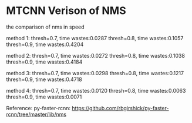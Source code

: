 # MTCNN Verison of NMS
the comparison of nms in speed

method 1:
thresh=0.7, time wastes:0.0287
thresh=0.8, time wastes:0.1057
thresh=0.9, time wastes:0.4204

method 2:
thresh=0.7, time wastes:0.0272
thresh=0.8, time wastes:0.1038
thresh=0.9, time wastes:0.4184

method 3:
thresh=0.7, time wastes:0.0298
thresh=0.8, time wastes:0.1217
thresh=0.9, time wastes:0.4718

method 4:
thresh=0.7, time wastes:0.0120
thresh=0.8, time wastes:0.0063
thresh=0.9, time wastes:0.0071

Reference:
py-faster-rcnn: https://github.com/rbgirshick/py-faster-rcnn/tree/master/lib/nms
